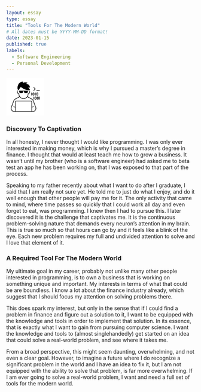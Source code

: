 ```yaml
---
layout: essay
type: essay
title: "Tools For The Modern World"
# All dates must be YYYY-MM-DD format!
date: 2023-01-15
published: true
labels:
  - Software Engineering
  - Personal Development
---
```


<img width="100px" class="rounded float-start pe-4" src="../img/programmer.jpeg">


### Discovery To Captivation

In all honesty, I never thought I would like programming. I was only ever interested in making money, which is why I pursued a master’s degree in finance. I thought that would at least teach me how to grow a business. It wasn’t until my brother (who is a software engineer) had asked me to beta test an app he has been working on, that I was exposed to that part of the process.

Speaking to my father recently about what I want to do after I graduate, I said that I am really not sure yet. He told me to just do what I enjoy, and do it well enough that other people will pay me for it. The only activity that came to mind, where time passes so quickly that I could work all day and even forget to eat, was programming. I knew then I had to pursue this. I later discovered it is the challenge that captivates me. It is the continuous problem-solving nature that demands every neuron’s attention in my brain. This is true so much so that hours can go by and it feels like a blink of the eye. Each new problem requires my full and undivided attention to solve and I love that element of it.
  
### A Required Tool For The Modern World

My ultimate goal in my career, probably not unlike many other people interested in programming, is to own a business that is working on something unique and important. My interests in terms of what that could be are boundless. I know a lot about the finance industry already, which suggest that I should focus my attention on solving problems there.

This does spark my interest, but only in the sense that if I could find a problem in finance and figure out a solution to it, I want to be equipped with the knowledge and tools in order to implement that solution. In its essence, that is exactly what I want to gain from pursuing computer science. I want the knowledge and tools to (almost singlehandedly) get started on an idea that could solve a real-world problem, and see where it takes me. 

From a broad perspective, this might seem daunting, overwhelming, and not even a clear goal. However, to imagine a future where I do recognize a significant problem in the world and I have an idea to fix it, but I am not equipped with the ability to solve that problem, is far more overwhelming. If I am ever going to solve a real-world problem, I want and need a full set of tools for the modern world.


